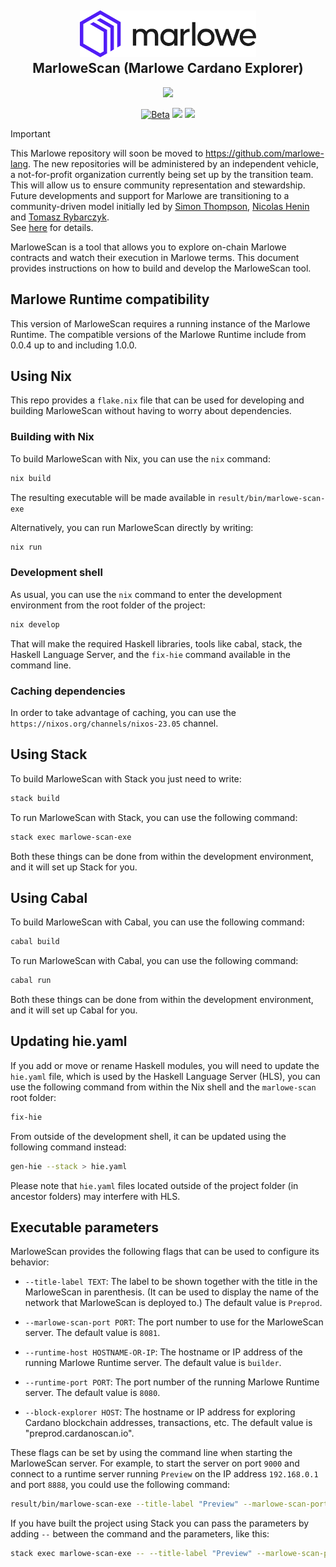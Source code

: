 <h2 align="center">
  <a href="" target="blank_">
    <img src="./doc/image/logo.svg" alt="Logo" height="75">
  </a>
  <br>
  MarloweScan (Marlowe Cardano Explorer)
</h2>
  <p align="center">
    <a href="https://github.com/input-output-hk/marlowe-scan/releases"><img src="https://img.shields.io/github/v/release/input-output-hk/marlowe-scan?style=for-the-badge" /></a>
  </p>
<div align="center">
  <a href=""><img src="https://img.shields.io/badge/stability-beta-33bbff.svg" alt="Beta"></a>
  <a href="./LICENSE"><img src="https://img.shields.io/badge/License-Apache_2.0-blue.svg"></a>
  <a href="https://discord.com/invite/cmveaxuzBn"><img src="https://img.shields.io/discord/826816523368005654?label=Chat%20on%20Discord"></a>
</div>

> [!IMPORTANT] 
> This Marlowe repository will soon be moved to https://github.com/marlowe-lang. The new repositories will be administered by an independent vehicle, a not-for-profit organization currently being set up by the transition team.<br> 
> This will allow us to ensure community representation and stewardship. Future developments and support for Marlowe are transitioning to a community-driven model initially led by [Simon Thompson](https://github.com/simonjohnthompson), [Nicolas Henin](https://github.com/nhenin) and [Tomasz Rybarczyk](https://github.com/paluh). <br>
> See [here](https://github.com/marlowe-lang/.github/blob/main/profile/transition.md) for details.

MarloweScan is a tool that allows you to explore on-chain Marlowe contracts and watch their execution in Marlowe terms. This document provides instructions on how to build and develop the MarloweScan tool.

## Marlowe Runtime compatibility

This version of MarloweScan requires a running instance of the Marlowe Runtime. The compatible versions of the Marlowe Runtime include from 0.0.4 up to and including 1.0.0.

## Using Nix

This repo provides a `flake.nix` file that can be used for developing and building MarloweScan without having to worry about dependencies.

### Building with Nix

To build MarloweScan with Nix, you can use the `nix` command:

```bash
nix build
```

The resulting executable will be made available in `result/bin/marlowe-scan-exe`

Alternatively, you can run MarloweScan directly by writing:

```bash
nix run
```

### Development shell

As usual, you can use the `nix` command to enter the development environment from the root folder of the project:

```bash
nix develop
```

That will make the required Haskell libraries, tools like cabal, stack, the Haskell Language Server, and the `fix-hie` command available in the command line.

### Caching dependencies

In order to take advantage of caching, you can use the `https://nixos.org/channels/nixos-23.05` channel.

## Using Stack

To build MarloweScan with Stack you just need to write:

```bash
stack build
```

To run MarloweScan with Stack, you can use the following command:

```bash
stack exec marlowe-scan-exe
```

Both these things can be done from within the development environment, and it will set up Stack for you.

## Using Cabal

To build MarloweScan with Cabal, you can use the following command:

```bash
cabal build
```

To run MarloweScan with Cabal, you can use the following command:

```bash
cabal run
```

Both these things can be done from within the development environment, and it will set up Cabal for you.

## Updating hie.yaml

If you add or move or rename Haskell modules, you will need to update the `hie.yaml` file, which is used by the Haskell Language Server (HLS), you can use the following command from within the Nix shell and the `marlowe-scan` root folder:

```bash
fix-hie
```

From outside of the development shell, it can be updated using the following command instead:

```bash
gen-hie --stack > hie.yaml
```

Please note that `hie.yaml` files located outside of the project folder (in ancestor folders) may interfere with HLS.

## Executable parameters

MarloweScan provides the following flags that can be used to configure its behavior:

- `--title-label TEXT`: The label to be shown together with the title in the MarloweScan in parenthesis. (It can be used to display the name of the network that MarloweScan is deployed to.) The default value is `Preprod`.

- `--marlowe-scan-port PORT`: The port number to use for the MarloweScan server. The default value is `8081`.
    
- `--runtime-host HOSTNAME-OR-IP`: The hostname or IP address of the running Marlowe Runtime server. The default value is `builder`.
    
- `--runtime-port PORT`: The port number of the running Marlowe Runtime server. The default value is `8080`.
    
- `--block-explorer HOST`: The hostname or IP address for exploring Cardano blockchain addresses, transactions, etc. The default value is "preprod.cardanoscan.io".

These flags can be set by using the command line when starting the MarloweScan server. For example, to start the server on port `9000` and connect to a runtime server running `Preview` on the IP address `192.168.0.1` and port `8888`, you could use the following command:

```bash
result/bin/marlowe-scan-exe --title-label "Preview" --marlowe-scan-port 9000 --runtime-host 192.168.0.1 --runtime-port 8888 --block-explorer "preview.cardanoscan.io"
```

If you have built the project using Stack you can pass the parameters by adding `--` between the command and the parameters, like this:

```bash
stack exec marlowe-scan-exe -- --title-label "Preview" --marlowe-scan-port 9000 --runtime-host 192.168.0.1 --runtime-port 8888 --block-explorer "preview.cardanoscan.io"
```

